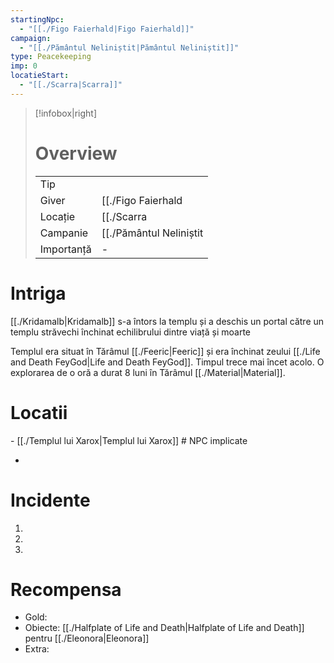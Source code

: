 ```yaml
---
startingNpc:
  - "[[./Figo Faierhald|Figo Faierhald]]"
campaign:
  - "[[./Pământul Neliniștit|Pământul Neliniștit]]"
type: Peacekeeping
imp: 0
locatieStart:
  - "[[./Scarra|Scarra]]"
---
```


>[!infobox|right]
> # Overview
> | | | 
> |-|-|
> | Tip||
> |Giver|[[./Figo Faierhald|Figo Faierhald]]|
> |Locație| [[./Scarra|Scarra]]|
> |Campanie|[[./Pământul Neliniștit|Pământul Neliniștit]]|
> | Importanță| \-|

# Intriga

[[./Kridamalb|Kridamalb]] s-a întors la templu și a deschis un portal către un templu străvechi închinat echilibrului dintre viață și moarte

Templul era situat în  Tărâmul [[./Feeric|Feeric]] și era închinat zeului [[./Life and Death FeyGod|Life and Death FeyGod]]. Timpul trece mai încet acolo. O explorarea de o oră a durat 8 luni în Tărâmul [[./Material|Material]].

# Locatii
<div><ul class="dataview list-view-ul"></ul></div>
- [[./Templul lui Xarox|Templul lui Xarox]]
# NPC implicate
<div><ul class="dataview list-view-ul"><li><span></span></li></ul></div>

# Incidente

1.
2.
3.

# Recompensa

- Gold: 
- Obiecte: [[./Halfplate of Life and Death|Halfplate of Life and Death]] pentru [[./Eleonora|Eleonora]]
- Extra: